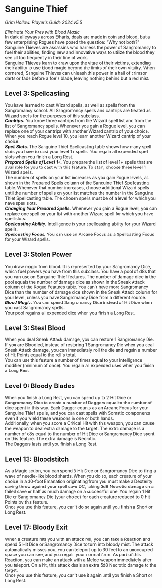 # Sanguine Thief
*Grim Hollow: Player's Guide 2024 v5.5*

*Eliminate Your Prey with Blood Magic*  
In dark alleyways across Etharis, deals are made in coin and blood, but a few enterprising Rogues have posed the question: "Why not both?" Sanguine Thieves are assassins who harness the power of Sangromancy to fuel their abilities, finding new and innovative ways to utilize the blood they see all too frequently in their line of work.  
Sanguine Thieves learn to draw upon the vitae of their victims, extending their ability to use blood magic beyond the limits of their own vitality. When cornered, Sanguine Thieves can unleash this power in a hail of crimson darts or fade before a foe's blade, leaving nothing behind but a red mist.

## Level 3: Spellcasting
You have learned to cast Wizard spells, as well as spells from the Sangromancy school. All Sangromancy spells and cantrips are treated as Wizard spells for the purposes of this subclass.  
***Cantrips.*** You know three cantrips from the Wizard spell list and from the list of Sangromancy spells. Whenever you gain a Rogue level, you can replace one of your cantrips with another Wizard cantrip of your choice.  
When you reach Rogue level 10, you learn another Wizard cantrip of your choice.  
***Spell Slots.*** The Sanguine Thief Spellcasting table shows how many spell slots you have to cast your level 1+ spells. You regain all expended spell slots when you finish a Long Rest.  
***Prepared Spells of Level 1+.*** You prepare the list of level 1+ spells that are available for you to cast with this feature. To start, choose three level 1 Wizard spells.  
The number of spells on your list increases as you gain Rogue levels, as shown in the Prepared Spells column of the Sanguine Thief Spellcasting table. Whenever that number increases, choose additional Wizard spells until the number of spells on your list matches the number in the Sanguine Thief Spellcasting table. The chosen spells must be of a level for which you have spell slots.  
***Changing Your Prepared Spells.*** Whenever you gain a Rogue level, you can replace one spell on your list with another Wizard spell for which you have spell slots.  
***Spellcasting Ability.*** Intelligence is your spellcasting ability for your Wizard spells.  
***Spellcasting Focus.*** You can use an Arcane Focus as a Spellcasting Focus for your Wizard spells.

## Level 3: Stolen Power
You draw magic from blood. It is represented by your Sangromancy Dice, which fuel powers you have from this subclass. You have a pool of d8s that you can use on Sanguine Thief features. The number of damage dice in the pool equals the number of damage dice as shown in the Sneak Attack column of the Rogue Features table. You can't have more Sangromancy Dice than the number of damage dice shown in the Sneak Attack column for your level, unless you have Sangromancy Dice from a different source.  
***Blood Magic.*** You can spend Sangromancy Dice instead of Hit Dice when you cast Sangromancy spells.  
Your pool regains all expended dice when you finish a Long Rest.

## Level 3: Steal Blood
When you deal Sneak Attack damage, you can restore 1 Sangromancy Die.  
If you are Bloodied, instead of restoring 1 Sangromancy Die when you deal Sneak Attack damage, you can immediately roll the die and regain a number of Hit Points equal to the roll's total.  
You can use this feature a number of times equal to your Intelligence modifier (minimum of once). You regain all expended uses when you finish a Long Rest.

## Level 9: Bloody Blades
When you finish a Long Rest, you can spend up to 2 Hit Dice or Sangromancy Dice to create a number of Daggers equal to the number of dice spent in this way. Each Dagger counts as an Arcane Focus for your Sanguine Thief spells, and you can cast spells with Somatic components even if you wield these weapons in one or both hands.  
Additionally, when you score a Critical Hit with this weapon, you can cause the weapon to deal extra damage to the target. The extra damage is a number of d8s equal to the number of Hit Dice or Sangromancy Dice spent on this feature. The extra damage is Necrotic.  
The Daggers lasts until you finish a Long Rest.

## Level 13: Bloodstitch
As a Magic action, you can spend 3 Hit Dice or Sangromancy Dice to fling a wave of needle-like blood shards. When you do so, each creature of your choice in a 30-foot Emanation originating from you must make a Dexterity saving throw against your spell save DC, taking 3d8 Necrotic damage on a failed save or half as much damage on a successful one. You regain 1 Hit Die or Sangromancy Die (your choice) for each creature reduced to 0 Hit Points by this feature.  
Once you use this feature, you can't do so again until you finish a Short or Long Rest.

## Level 17: Bloody Exit
When a creature hits you with an attack roll, you can take a Reaction and spend 5 Hit Dice or Sangromancy Dice to turn into bloody mist. The attack automatically misses you, you can teleport up to 30 feet to an unoccupied space you can see, and you regain your normal form. As part of this Reaction, you can make an attack with a Melee weapon immediately after you teleport. On a hit, this attack deals an extra 5d8 Necrotic damage to the target.  
Once you use this feature, you can't use it again until you finish a Short or Long Rest.